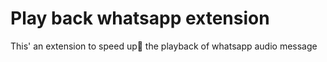 # Play back whatsapp extension

This' an extension to speed up🚀 the playback of whatsapp audio message
